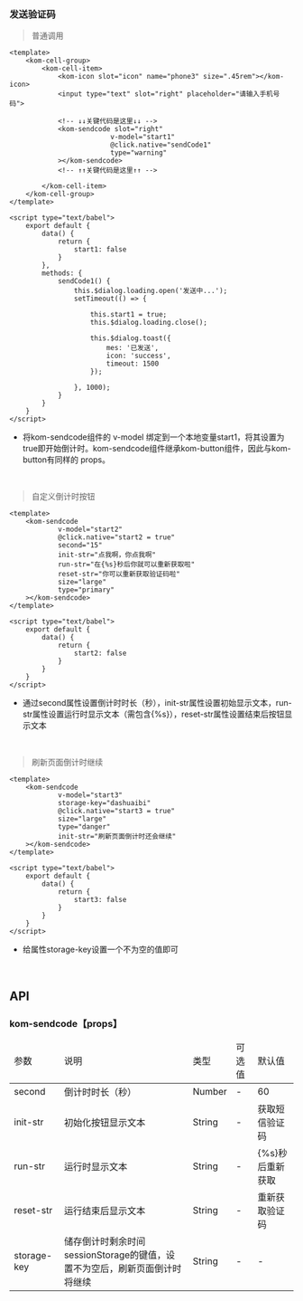 ### 发送验证码

> 普通调用

```
<template>
    <kom-cell-group>
        <kom-cell-item>
            <kom-icon slot="icon" name="phone3" size=".45rem"></kom-icon>
            <input type="text" slot="right" placeholder="请输入手机号码">

            <!-- ↓↓关键代码是这里↓↓ -->
            <kom-sendcode slot="right" 
                         v-model="start1" 
                         @click.native="sendCode1" 
                         type="warning"
            ></kom-sendcode>
            <!-- ↑↑关键代码是这里↑↑ -->

        </kom-cell-item>
    </kom-cell-group>
</template>

<script type="text/babel">
    export default {
        data() {
            return {
                start1: false
            }
        },
        methods: {
            sendCode1() {
                this.$dialog.loading.open('发送中...');
                setTimeout(() => {

                    this.start1 = true;
                    this.$dialog.loading.close();

                    this.$dialog.toast({
                        mes: '已发送',
                        icon: 'success',
                        timeout: 1500
                    });

                }, 1000);
            }
        }
    }
</script>
```
- 将kom-sendcode组件的 v-model 绑定到一个本地变量start1，将其设置为true即开始倒计时。kom-sendcode组件继承kom-button组件，因此与kom-button有同样的 props。

<br/>

> 自定义倒计时按钮

```
<template>
    <kom-sendcode
            v-model="start2"
            @click.native="start2 = true"
            second="15"
            init-str="点我啊，你点我啊"
            run-str="在{%s}秒后你就可以重新获取啦"
            reset-str="你可以重新获取验证码啦"
            size="large"
            type="primary"
    ></kom-sendcode>
</template>

<script type="text/babel">
    export default {
        data() {
            return {
                start2: false
            }
        }
    }
</script>
```

- 通过second属性设置倒计时时长（秒），init-str属性设置初始显示文本，run-str属性设置运行时显示文本（需包含{%s}），reset-str属性设置结束后按钮显示文本

<br/>

> 刷新页面倒计时继续

```
<template>
    <kom-sendcode
            v-model="start3"
            storage-key="dashuaibi"
            @click.native="start3 = true"
            size="large"
            type="danger"
            init-str="刷新页面倒计时还会继续"
    ></kom-sendcode>
</template>

<script type="text/babel">
    export default {
        data() {
            return {
                start3: false
            }
        }
    }
</script>
```

- 给属性storage-key设置一个不为空的值即可

<br/>

<h2>API</h2>
<h3><strong>kom-sendcode</strong>【props】</h3>
<div class="table">
    <table>
        <thead>
        <tr>
            <td>参数</td>
            <td>说明</td>
            <td>类型</td>
            <td>可选值</td>
            <td>默认值</td>
        </tr>
        </thead>
        <tbody>
        <tr>
            <td>second</td>
            <td>倒计时时长（秒）</td>
            <td>Number</td>
            <td>-</td>
            <td>60</td>
        </tr>
        <tr>
            <td>init-str</td>
            <td>初始化按钮显示文本</td>
            <td>String</td>
            <td>-</td>
            <td>获取短信验证码</td>
        </tr>
        <tr>
            <td>run-str</td>
            <td>运行时显示文本</td>
            <td>String</td>
            <td>-</td>
            <td>{%s}秒后重新获取</td>
        </tr>
        <tr>
            <td>reset-str</td>
            <td>运行结束后显示文本</td>
            <td>String</td>
            <td>-</td>
            <td>重新获取验证码</td>
        </tr>
        <tr>
            <td>storage-key</td>
            <td>储存倒计时剩余时间sessionStorage的键值，设置不为空后，刷新页面倒计时将继续</td>
            <td>String</td>
            <td>-</td>
            <td>-</td>
        </tr>
        </tbody>
    </table>
</div>
